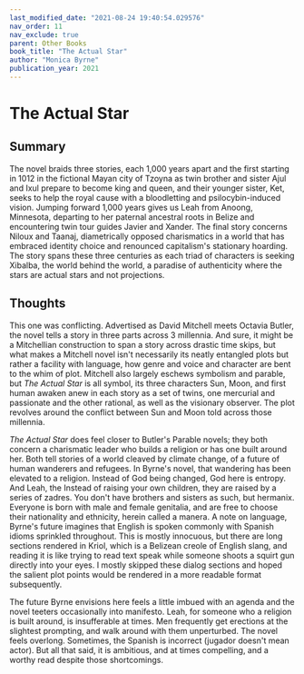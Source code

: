 ```yaml
---
last_modified_date: "2021-08-24 19:40:54.029576"
nav_order: 11
nav_exclude: true
parent: Other Books
book_title: "The Actual Star"
author: "Monica Byrne"
publication_year: 2021
---
```


# The Actual Star
## Summary
The novel braids three stories, each 1,000 years apart and the first starting in 1012 in the fictional Mayan city of Tzoyna as twin brother and sister Ajul and Ixul prepare to become king and queen, and their younger sister, Ket, seeks to help the royal cause with a bloodletting and psilocybin-induced vision. Jumping forward 1,000 years gives us Leah from Anoong, Minnesota, departing to her paternal ancestral roots in Belize and encountering twin tour guides Javier and Xander. The final story concerns Niloux and Taanaj, diametrically opposed charismatics in a world that has embraced identity choice and renounced capitalism's stationary hoarding. The story spans these three centuries as each triad of characters is seeking Xibalba, the world behind the world, a paradise of authenticity where the stars are actual stars and not projections.

## Thoughts
This one was conflicting. Advertised as David Mitchell meets Octavia Butler, the novel tells a story in three parts across 3 millennia. And sure, it might be a Mitchellian construction to span a story across drastic time skips, but what makes a Mitchell novel isn't necessarily its neatly entangled plots but rather a facility with language, how genre and voice and character are bent to the whim of plot. Mitchell also largely eschews symbolism and parable, but _The Actual Star_ is all symbol, its three characters Sun, Moon, and first human awaken anew in each story as a set of twins, one mercurial and passionate and the other rational, as well as the visionary observer. The plot revolves around the conflict between Sun and Moon told across those millennia.

_The Actual Star_ does feel closer to Butler's Parable novels; they both concern a charismatic leader who builds a religion or has one built around her. Both tell stories of a world cleaved by climate change, of a future of human wanderers and refugees. In Byrne's novel, that wandering has been elevated to a religion. Instead of God being changed, God here is entropy. And Leah, the Instead of raising your own children, they are raised by a series of zadres. You don't have brothers and sisters as such, but hermanix. Everyone is born with male and female genitalia, and are free to choose their nationality and ethnicity, herein called a manera. A note on language, Byrne's future imagines that English is spoken commonly with Spanish idioms sprinkled throughout. This is mostly innocuous, but there are long sections rendered in Kriol, which is a Belizean creole of English slang, and reading it is like trying to read text speak while someone shoots a squirt gun directly into your eyes. I mostly skipped these dialog sections and hoped the salient plot points would be rendered in a more readable format subsequently.

The future Byrne envisions here feels a little imbued with an agenda and the novel teeters occasionally into manifesto. Leah, for someone who a religion is built around, is insufferable at times. Men frequently get erections at the slightest prompting, and walk around with them unperturbed. The novel feels overlong. Sometimes, the Spanish is incorrect (jugador doesn't mean actor). But all that said, it is ambitious, and at times compelling, and a worthy read despite those shortcomings.